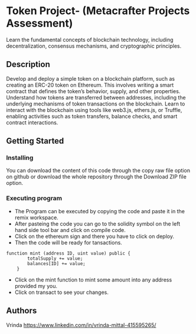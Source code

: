 # Token Project- (Metacrafter Projects Assessment)

Learn the fundamental concepts of blockchain technology, including decentralization, consensus mechanisms, and cryptographic principles.

## Description

Develop and deploy a simple token on a blockchain platform, such as creating an ERC-20 token on Ethereum. This involves writing a smart contract that defines the token’s behavior, supply, and other properties. Understand how tokens are transferred between addresses, including the underlying mechanisms of token transactions on the blockchain. Learn to interact with the blockchain using tools like web3.js, ethers.js, or Truffle, enabling activities such as token transfers, balance checks, and smart contract interactions.

## Getting Started

### Installing

You can download the content of this code through the copy raw file option on github or download the whole repository through the Download ZIP file option.

### Executing program

* The Program can be executed by copying the code and paste it in the remix workspace.
* After pasteing the code you can go to the solidity symbol on the left hand side tool bar and click on compile code.
* Click on the ethereum sign and there you have to click on deploy.
* Then the code will be ready for tansactions.
```
function mint (address ID, uint value) public {
        totalSupply += value;
        balances[ID] += value;
    }
```
* Click on the mint function to mint some amount into any address provided my you.
* Click on transact to see your changes.

## Authors

Vrinda
https://www.linkedin.com/in/vrinda-mittal-415595265/
